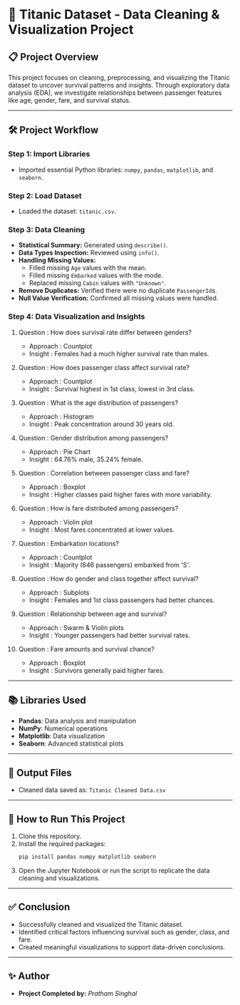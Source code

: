 # 🚢 Titanic Dataset - Data Cleaning & Visualization Project

## 📋 Project Overview

This project focuses on cleaning, preprocessing, and visualizing the Titanic dataset to uncover survival patterns and insights. Through exploratory data analysis (EDA), we investigate relationships between passenger features like age, gender, fare, and survival status.

---

## 🛠️ Project Workflow

### Step 1: Import Libraries
- Imported essential Python libraries: `numpy`, `pandas`, `matplotlib`, and `seaborn`.

### Step 2: Load Dataset
- Loaded the dataset: `titanic.csv`.

### Step 3: Data Cleaning

- **Statistical Summary:** Generated using `describe()`.
- **Data Types Inspection:** Reviewed using `info()`.
- **Handling Missing Values:**
  - Filled missing `Age` values with the mean.
  - Filled missing `Embarked` values with the mode.
  - Replaced missing `Cabin` values with `"Unknown"`.
- **Remove Duplicates:** Verified there were no duplicate `PassengerId`s.
- **Null Value Verification:** Confirmed all missing values were handled.

### Step 4: Data Visualization and Insights

1. Question : How does survival rate differ between genders? 
   - Approach : Countplot 
   - Insight : Females had a much higher survival rate than males. 

2. Question : How does passenger class affect survival rate? 
   - Approach : Countplot 
   - Insight : Survival highest in 1st class, lowest in 3rd class. 

3. Question : What is the age distribution of passengers? 
   - Approach : Histogram 
   - Insight : Peak concentration around 30 years old. 

4. Question : Gender distribution among passengers? 
   - Approach : Pie Chart 
   - Insight : 64.76% male, 35.24% female. 

5. Question : Correlation between passenger class and fare? 
   - Approach : Boxplot 
   - Insight : Higher classes paid higher fares with more variability. 

6. Question : How is fare distributed among passengers? 
   - Approach : Violin plot 
   - Insight : Most fares concentrated at lower values. 

7. Question : Embarkation locations? 
   - Approach : Countplot 
   - Insight : Majority (646 passengers) embarked from 'S'. 

8. Question : How do gender and class together affect survival? 
   - Approach : Subplots 
   - Insight : Females and 1st class passengers had better chances. 

9. Question : Relationship between age and survival? 
   - Approach : Swarm & Violin plots 
   - Insight : Younger passengers had better survival rates. 

10. Question : Fare amounts and survival chance? 
    - Approach : Boxplot 
    - Insight : Survivors generally paid higher fares. 


---

## 📚 Libraries Used

- **Pandas**: Data analysis and manipulation
- **NumPy**: Numerical operations
- **Matplotlib**: Data visualization
- **Seaborn**: Advanced statistical plots

---

## 📁 Output Files

- Cleaned data saved as: `Titanic Cleaned Data.csv`

---

## 🚀 How to Run This Project

1. Clone this repository.
2. Install the required packages:
   ```bash
   pip install pandas numpy matplotlib seaborn
   ```
3. Open the Jupyter Notebook or run the script to replicate the data cleaning and visualizations.

---

## ✅ Conclusion

- Successfully cleaned and visualized the Titanic dataset.
- Identified critical factors influencing survival such as gender, class, and fare.
- Created meaningful visualizations to support data-driven conclusions.

---

## ✨ Author

- **Project Completed by:** *Pratham Singhal*

